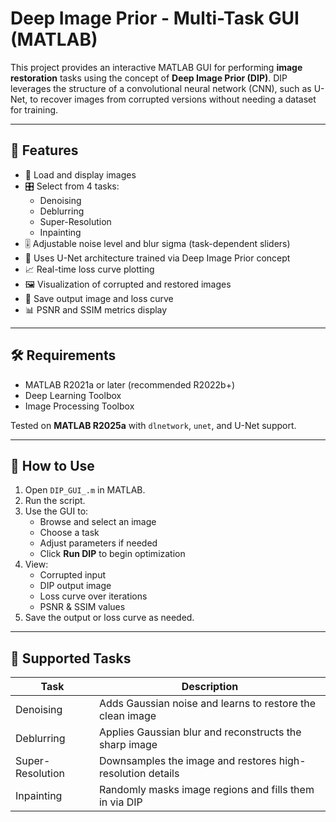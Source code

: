 # Deep Image Prior - Multi-Task GUI (MATLAB)

This project provides an interactive MATLAB GUI for performing **image restoration** tasks using the concept of **Deep Image Prior (DIP)**. DIP leverages the structure of a convolutional neural network (CNN), such as U-Net, to recover images from corrupted versions without needing a dataset for training.

---

## 🎯 Features

- 📁 Load and display images
- 🎛️ Select from 4 tasks:
  - Denoising
  - Deblurring
  - Super-Resolution
  - Inpainting
- 🎚️ Adjustable noise level and blur sigma (task-dependent sliders)
- 🧠 Uses U-Net architecture trained via Deep Image Prior concept
- 📈 Real-time loss curve plotting
- 🖼️ Visualization of corrupted and restored images
- 💾 Save output image and loss curve
- 📊 PSNR and SSIM metrics display

---

## 🛠️ Requirements

- MATLAB R2021a or later (recommended R2022b+)
- Deep Learning Toolbox
- Image Processing Toolbox

Tested on **MATLAB R2025a** with `dlnetwork`, `unet`, and U-Net support.

---

## 🚀 How to Use

1. Open `DIP_GUI_.m` in MATLAB.
2. Run the script.
3. Use the GUI to:
   - Browse and select an image
   - Choose a task
   - Adjust parameters if needed
   - Click **Run DIP** to begin optimization
4. View:
   - Corrupted input
   - DIP output image
   - Loss curve over iterations
   - PSNR & SSIM values
5. Save the output or loss curve as needed.

---

## 🧪 Supported Tasks

| Task              | Description                                                                 |
|-------------------|-----------------------------------------------------------------------------|
| Denoising         | Adds Gaussian noise and learns to restore the clean image                  |
| Deblurring        | Applies Gaussian blur and reconstructs the sharp image                     |
| Super-Resolution  | Downsamples the image and restores high-resolution details                 |
| Inpainting        | Randomly masks image regions and fills them in via DIP                     |




